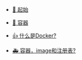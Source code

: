 * [:bank: 起始](/)
  
* [:100: 容器](/1_%E5%AE%B9%E5%99%A8%E6%8A%80%E6%9C%AF/index.md)

* [:+1: 什么是Docker?](/2_Docker/index.md)

* [:ambulance: 容器，image和注册表?](/3_容器，image和注册表/index.md)
